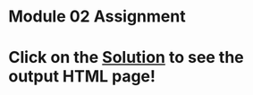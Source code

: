 

# Module 02 Assignment

# Click on the [Solution](https://gaichuiliugonmei.github.io/COURSERA_HTML_CSS_JS/module2_solution/index.html) to see the output HTML page!
